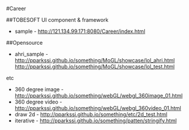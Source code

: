 #Career

##TOBESOFT UI component & framework
- sample - http://121.134.99.171:8080/Career/index.html

##Opensource
- ahri_sample - http://pparkssi.github.io/something/MoGL/showcase/lol_ahri.html
                http://pparkssi.github.io/something/MoGL/showcase/lol_test.html

etc
- 360 degree image - http://pparkssi.github.io/something/webGL/webgl_360image_01.html
- 360 degree video - http://pparkssi.github.io/something/webGL/webgl_360video_01.html
- draw 2d - http://pparkssi.github.io/something/etc/2d_test.html
- iterative - http://pparkssi.github.io/something/patten/stringify.html
